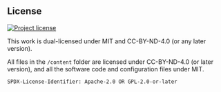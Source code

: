 
## License

[![Project license](https://img.shields.io/github/license/MasteryEducation/license-test.svg?style=flat-square)](LICENSE.md)



This work is dual-licensed under MIT and CC-BY-ND-4.0 (or any later version).

All files in the `/content` folder are licensed under CC-BY-ND-4.0 (or later version), and all the software code and configuration files under MIT.


`SPDX-License-Identifier: Apache-2.0 OR GPL-2.0-or-later`

